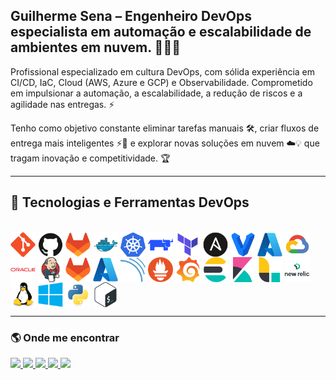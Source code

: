 ## Guilherme Sena – Engenheiro DevOps especialista em automação e escalabilidade de ambientes em nuvem. 👨‍💻🚀

Profissional especializado em cultura DevOps, com sólida experiência em CI/CD, IaC, Cloud (AWS, Azure e GCP) e Observabilidade. Comprometido em impulsionar a automação, a escalabilidade, a redução de riscos e a agilidade nas entregas. ⚡

Tenho como objetivo constante eliminar tarefas manuais 🛠️, criar fluxos de entrega mais inteligentes ⚡🚀 e explorar novas soluções em nuvem ☁️💡 que tragam inovação e competitividade. 🏆  

---

## 🚀 Tecnologias e Ferramentas DevOps

<div style="display: inline_block"><br>

  <!-- Versionamento e Repositórios -->
  <img align="center" alt="Git" height="40" width="40" src="https://raw.githubusercontent.com/devicons/devicon/master/icons/git/git-original.svg">
  <img align="center" alt="GitHub" height="40" width="40" src="https://raw.githubusercontent.com/devicons/devicon/master/icons/github/github-original.svg">
  <img align="center" alt="GitLab" height="40" width="40" src="https://raw.githubusercontent.com/devicons/devicon/master/icons/gitlab/gitlab-original.svg">

  <!-- Containers e Orquestração -->
  <img align="center" alt="Docker" height="40" width="40" src="https://raw.githubusercontent.com/devicons/devicon/master/icons/docker/docker-original.svg">
  <img align="center" alt="Kubernetes" height="40" width="40" src="https://raw.githubusercontent.com/devicons/devicon/master/icons/kubernetes/kubernetes-plain.svg">
  <img align="center" alt="Rancher" height="40" width="40" src="https://raw.githubusercontent.com/devicons/devicon/master/icons/rancher/rancher-original.svg">

  <!-- Infraestrutura como Código -->
  <img align="center" alt="Terraform" height="40" width="40" src="https://raw.githubusercontent.com/devicons/devicon/master/icons/terraform/terraform-original.svg">
  <img align="center" alt="Ansible" height="40" width="40" src="https://raw.githubusercontent.com/devicons/devicon/master/icons/ansible/ansible-original.svg">
  <img align="center" alt="Vagrant" height="40" width="40" src="https://raw.githubusercontent.com/devicons/devicon/master/icons/vagrant/vagrant-original.svg">

  <!-- Nuvem -->
  <img align="center" alt="Azure" height="40" width="40" src="https://raw.githubusercontent.com/devicons/devicon/master/icons/azure/azure-original.svg">
  <img align="center" alt="Google Cloud" height="40" width="40" src="https://raw.githubusercontent.com/devicons/devicon/master/icons/googlecloud/googlecloud-original.svg">
  <img align="center" alt="OCI" height="40" width="40" src="https://raw.githubusercontent.com/devicons/devicon/master/icons/oracle/oracle-original.svg">

  <!-- CI/CD -->
  <img align="center" alt="Jenkins" height="40" width="40" src="https://raw.githubusercontent.com/devicons/devicon/master/icons/jenkins/jenkins-original.svg">
  <img align="center" alt="GitLab CI" height="40" width="40" src="https://raw.githubusercontent.com/devicons/devicon/master/icons/gitlab/gitlab-original.svg">
  <img align="center" alt="Azure DevOps" height="40" width="40" src="https://raw.githubusercontent.com/devicons/devicon/master/icons/azure/azure-original.svg">
  <img align="center" alt="SonarQube" height="40" width="40" src="https://raw.githubusercontent.com/devicons/devicon/master/icons/sonarqube/sonarqube-original.svg">

  <!-- Monitoramento e Observabilidade -->
  <img align="center" alt="Prometheus" height="40" width="40" src="https://raw.githubusercontent.com/devicons/devicon/master/icons/prometheus/prometheus-original.svg">
  <img align="center" alt="Grafana" height="40" width="40" src="https://raw.githubusercontent.com/devicons/devicon/master/icons/grafana/grafana-original.svg">
  <img align="center" alt="ELK Stack" height="40" width="40" src="https://raw.githubusercontent.com/devicons/devicon/master/icons/elasticsearch/elasticsearch-original.svg">
  <img align="center" alt="Kibana" height="40" width="40" src="https://raw.githubusercontent.com/devicons/devicon/master/icons/kibana/kibana-original.svg">
  <img align="center" alt="Logstash" height="40" width="40" src="https://raw.githubusercontent.com/devicons/devicon/master/icons/logstash/logstash-original.svg">
  <img align="center" alt="New Relic" height="40" width="40" src="https://raw.githubusercontent.com/devicons/devicon/master/icons/newrelic/newrelic-original.svg">

  <!-- Sistemas Operacionais e Scripts -->
  <img align="center" alt="Linux" height="40" width="40" src="https://raw.githubusercontent.com/devicons/devicon/master/icons/linux/linux-original.svg">
  <img align="center" alt="Windows Server" height="40" width="40" src="https://raw.githubusercontent.com/devicons/devicon/master/icons/windows8/windows8-original.svg">
  <img align="center" alt="Python" height="40" width="40" src="https://raw.githubusercontent.com/devicons/devicon/master/icons/python/python-original.svg">
  <img align="center" alt="Bash" height="40" width="40" src="https://raw.githubusercontent.com/devicons/devicon/master/icons/bash/bash-original.svg">

---

### 🌎 Onde me encontrar
<div>
  <a href="https://www.linkedin.com/in/guilherme-sena" target="_blank">
    <img src="https://img.shields.io/badge/-LinkedIn-%230077B5?style=for-the-badge&logo=linkedin&logoColor=white" target="_blank">
  </a>
  <a href="mailto:gferreirasena.bsb@gmail.com">
    <img src="https://img.shields.io/badge/-Gmail-%23EA4335?style=for-the-badge&logo=gmail&logoColor=white" target="_blank">
  </a>
  <a href="https://github.com/Guilhermebk11" target="_blank">
    <img src="https://img.shields.io/badge/-GitHub-100000?style=for-the-badge&logo=github&logoColor=white" target="_blank">
  </a>
  <a href="https://www.instagram.com/guilhermesena085" target="_blank">
    <img src="https://img.shields.io/badge/-Instagram-%23E4405F?style=for-the-badge&logo=instagram&logoColor=white" target="_blank">
  </a>
  
  <a href="https://www.stackoverflow.com/users/SEUUSUARIO" target="_blank">
    <img src="https://img.shields.io/badge/-StackOverflow-%23FE7A16?style=for-the-badge&logo=stackoverflow&logoColor=white" target="_blank">
  </a>
</div>

